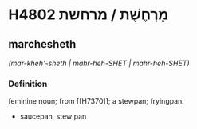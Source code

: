 # H4802 מַרְחֶשֶׁת / מרחשת

## marchesheth

_(mar-kheh'-sheth | mahr-heh-SHET | mahr-heh-SHET)_

### Definition

feminine noun; from [[H7370]]; a stewpan; fryingpan.

- saucepan, stew pan
